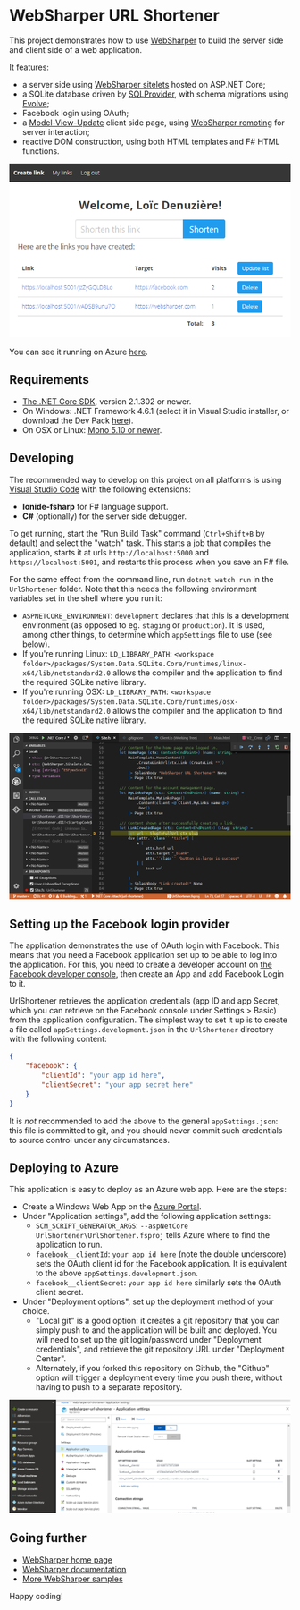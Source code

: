 # WebSharper URL Shortener

This project demonstrates how to use [WebSharper](https://websharper.com) to build the server side and client side of a web application.

It features:
* a server side using [WebSharper sitelets](https://developers.websharper.com/docs/v4.x/fs/sitelets) hosted on ASP.NET Core;
* a SQLite database driven by [SQLProvider](https://fsprojects.github.io/SQLProvider/), with schema migrations using [Evolve](https://evolve-db.netlify.com/);
* Facebook login using OAuth;
* a [Model-View-Update](https://dotnet-websharper.github.io/mvu) client side page, using [WebSharper remoting](https://developers.websharper.com/docs/v4.x/fs/remoting) for server interaction;
* reactive DOM construction, using both HTML templates and F# HTML functions.

[![Application screenshot: "My links" page](./docs/my-links.png)](https://websharper-url-shortener.azurewebsites.net/)

You can see it running on Azure [here](https://websharper-url-shortener.azurewebsites.net/).

## Requirements

* [The .NET Core SDK](https://www.microsoft.com/net/download), version 2.1.302 or newer.
* On Windows: .NET Framework 4.6.1 (select it in Visual Studio installer, or download the Dev Pack [here](https://www.microsoft.com/net/download/dotnet-framework/net461)).
* On OSX or Linux: [Mono 5.10 or newer](https://www.mono-project.com/download/stable/).

## Developing

The recommended way to develop on this project on all platforms is using [Visual Studio Code](https://code.visualstudio.com/) with the following extensions:

* **Ionide-fsharp** for F# language support.
* **C#** (optionally) for the server side debugger.

To get running, start the "Run Build Task" command (`Ctrl+Shift+B` by default) and select the "watch" task. This starts a job that compiles the application, starts it at urls `http://localhost:5000` and `https://localhost:5001`, and restarts this process when you save an F# file.

For the same effect from the command line, run `dotnet watch run` in the `UrlShortener` folder. Note that this needs the following environment variables set in the shell where you run it:
* `ASPNETCORE_ENVIRONMENT`: `development` declares that this is a development environment (as opposed to eg. `staging` or `production`). It is used, among other things, to determine which `appSettings` file to use (see below).
* If you're running Linux: `LD_LIBRARY_PATH`: `<workspace folder>/packages/System.Data.SQLite.Core/runtimes/linux-x64/lib/netstandard2.0` allows the compiler and the application to find the required SQLite native library.
* If you're running OSX: `LD_LIBRARY_PATH`: `<workspace folder>/packages/System.Data.SQLite.Core/runtimes/osx-x64/lib/netstandard2.0` allows the compiler and the application to find the required SQLite native library.

![Screenshot: Visual Studio Code](./docs/vscode.png)

## Setting up the Facebook login provider

The application demonstrates the use of OAuth login with Facebook. This means that you need a Facebook application set up to be able to log into the application. For this, you need to create a developer account on [the Facebook developer console](https://developers.facebook.com), then create an App and add Facebook Login to it.

UrlShortener retrieves the application credentials (app ID and app Secret, which you can retrieve on the Facebook console under Settings > Basic) from the application configuration. The simplest way to set it up is to create a file called `appSettings.development.json` in the `UrlShortener` directory with the following content:

```json
{
    "facebook": {
        "clientId": "your app id here",
        "clientSecret": "your app secret here"
    }
}
```

It is *not* recommended to add the above to the general `appSettings.json`: this file is committed to git, and you should never commit such credentials to source control under any circumstances.

## Deploying to Azure

This application is easy to deploy as an Azure web app. Here are the steps:

* Create a Windows Web App on the [Azure Portal](https://portal.azure.com).
* Under "Application settings", add the following application settings:
    * `SCM_SCRIPT_GENERATOR_ARGS`: `--aspNetCore UrlShortener\UrlShortener.fsproj` tells Azure where to find the application to run.
    * `facebook__clientId`: `your app id here` (note the double underscore) sets the OAuth client id for the Facebook application. It is equivalent to the above `appSettings.development.json`.
    * `facebook__clientSecret`: `your app id here` similarly sets the OAuth client secret.
* Under "Deployment options", set up the deployment method of your choice.
    * "Local git" is a good option: it creates a git repository that you can simply push to and the application will be built and deployed. You will need to set up the git login/password under "Deployment credentials", and retrieve the git repository URL under "Deployment Center".
    * Alternately, if you forked this repository on Github, the "Github" option will trigger a deployment every time you push there, without having to push to a separate repository.

[![Screenshot: Azure Portal](./docs/azure-portal.png)](https://portal.azure.com)

## Going further

* [WebSharper home page](https://websharper.com)
* [WebSharper documentation](https://developers.websharper.com)
* [More WebSharper samples](https://github.com/websharper-samples)

Happy coding!
